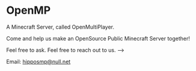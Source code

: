# OpenMP
A Minecraft Server, called OpenMultiPlayer.

Come and help us make an OpenSource Public Minecraft Server together!

Feel free to ask. Feel free to reach out to us. -->

Email: hipposmp@null.net
